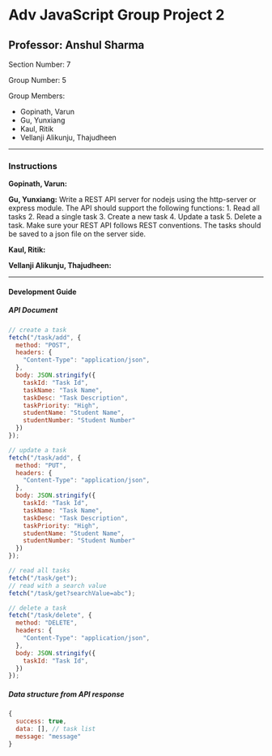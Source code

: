 
# Adv JavaScript Group Project 2

## Professor: Anshul Sharma

Section Number: 7

Group Number: 5

Group Members:

- Gopinath, Varun
- Gu, Yunxiang
- Kaul, Ritik
- Vellanji Alikunju, Thajudheen

---

### Instructions

**Gopinath, Varun:**

**Gu, Yunxiang:** Write a REST API server for nodejs using the http-server or express module. The API should support the following functions: 1. Read all tasks 2. Read a single task 3. Create a new task 4. Update a task 5. Delete a task. Make sure your REST API follows REST conventions.  The tasks should be saved to a json file on the server side.

**Kaul, Ritik:**

**Vellanji Alikunju, Thajudheen:**

---

#### Development Guide

##### API Document
```JavaScript
// create a task
fetch("/task/add", {
  method: "POST",
  headers: {
    "Content-Type": "application/json",
  },
  body: JSON.stringify({
    taskId: "Task Id",
    taskName: "Task Name",
    taskDesc: "Task Description",
    taskPriority: "High",
    studentName: "Student Name",
    studentNumber: "Student Number"
  })
});

// update a task
fetch("/task/add", {
  method: "PUT",
  headers: {
    "Content-Type": "application/json",
  },
  body: JSON.stringify({
    taskId: "Task Id",
    taskName: "Task Name",
    taskDesc: "Task Description",
    taskPriority: "High",
    studentName: "Student Name",
    studentNumber: "Student Number"
  })
});

// read all tasks
fetch("/task/get");
// read with a search value
fetch("/task/get?searchValue=abc");

// delete a task
fetch("/task/delete", {
  method: "DELETE",
  headers: {
    "Content-Type": "application/json",
  },
  body: JSON.stringify({
    taskId: "Task Id",
  })
});
```

##### Data structure from API response
```JavaScript
{
  success: true,
  data: [], // task list
  message: "message"
}
```
